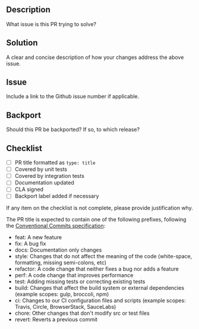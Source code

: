 ## Description

What issue is this PR trying to solve?

## Solution

A clear and concise description of how your changes address the above issue.

## Issue

Include a link to the Github issue number if applicable.

## Backport

Should this PR be backported? If so, to which release?

<!-- Label the PR with `backport release-1.XX` to automatically create a backport once this PR is merged -->

## Checklist

- [ ] PR title formatted as `type: title`
- [ ] Covered by unit tests
- [ ] Covered by integration tests
- [ ] Documentation updated
- [ ] CLA signed
- [ ] Backport label added if necessary 

If any item on the checklist is not complete, please provide justification why.

The PR title is expected to contain one of the following prefixes, following the
[Conventional Commits specification](https://www.conventionalcommits.org/en/v1.0.0/):

* feat: A new feature
* fix: A bug fix
* docs: Documentation only changes
* style: Changes that do not affect the meaning of the code (white-space, formatting, missing semi-colons, etc)
* refactor: A code change that neither fixes a bug nor adds a feature
* perf: A code change that improves performance
* test: Adding missing tests or correcting existing tests
* build: Changes that affect the build system or external dependencies (example scopes: gulp, broccoli, npm)
* ci: Changes to our CI configuration files and scripts (example scopes: Travis, Circle, BrowserStack, SauceLabs)
* chore: Other changes that don't modify src or test files
* revert: Reverts a previous commit

